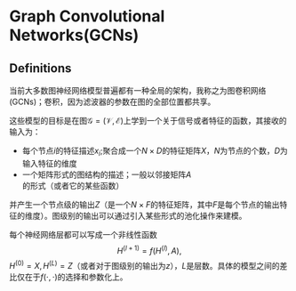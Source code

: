 # Graph Convolutional Networks(GCNs)

## Definitions

当前大多数图神经网络模型普遍都有一种全局的架构，我称之为图卷积网络(GCNs)；卷积，因为滤波器的参数在图的全部位置都共享。

这些模型的目标是在图$\mathcal{G=(V,E)}$上学到一个关于信号或者特征的函数，其接收的输入为：

* 每个节点$i$的特征描述$x_i$;聚合成一个$N\times D$的特征矩阵$X$，$N$为节点的个数，$D$为输入特征的维度
* 一个矩阵形式的图结构的描述；一般以邻接矩阵$A$的形式（或者它的某些函数）

并产生一个节点级的输出$Z$（是一个$N\times F$的特征矩阵，其中$F$是每个节点的输出特征的维度）。图级别的输出可以通过引入某些形式的池化操作来建模。

每个神经网络层都可以写成一个非线性函数
$$
H^{(l+1)}=f(H^{(l)},A),
$$
$H^{(0)}=X,H^{(L)}=Z$（或者对于图级别的输出为$z$），$L$是层数。具体的模型之间的差比仅在于$f(\cdot, \cdot)$的选择和参数化上。